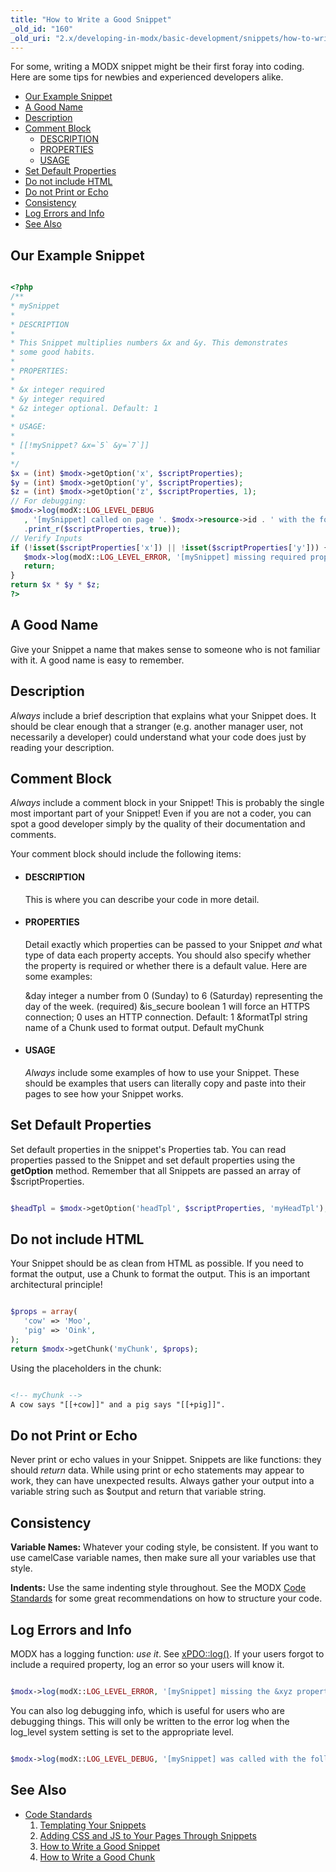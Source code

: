 ```yaml
---
title: "How to Write a Good Snippet"
_old_id: "160"
_old_uri: "2.x/developing-in-modx/basic-development/snippets/how-to-write-a-good-snippet"
---
```


 For some, writing a MODX snippet might be their first foray into coding. Here are some tips for newbies and experienced developers alike.

- [Our Example Snippet](#HowtoWriteaGoodSnippet-OurExampleSnippet)
- [A Good Name](#HowtoWriteaGoodSnippet-AGoodName)
- [Description](#HowtoWriteaGoodSnippet-Description)
- [Comment Block](#HowtoWriteaGoodSnippet-CommentBlock)
  - [DESCRIPTION](#HowtoWriteaGoodSnippet-DESCRIPTION)
  - [PROPERTIES](#HowtoWriteaGoodSnippet-PROPERTIES)
  - [USAGE](#HowtoWriteaGoodSnippet-USAGE)
- [Set Default Properties](#HowtoWriteaGoodSnippet-SetDefaultProperties)
- [Do not include HTML](#HowtoWriteaGoodSnippet-DonotincludeHTML)
- [Do not Print or Echo](#HowtoWriteaGoodSnippet-DonotPrint)
- [Consistency](#HowtoWriteaGoodSnippet-Consistency)
- [Log Errors and Info](#HowtoWriteaGoodSnippet-LogErrorsandInfo)
- [See Also](#HowtoWriteaGoodSnippet-SeeAlso)
 


##  Our Example Snippet 

 ``` php 

<?php
/**
 * mySnippet
 *
 * DESCRIPTION
 *
 * This Snippet multiplies numbers &x and &y. This demonstrates
 * some good habits.
 *
 * PROPERTIES:
 *
 * &x integer required
 * &y integer required
 * &z integer optional. Default: 1
 *
 * USAGE:
 *
 * [[!mySnippet? &x=`5` &y=`7`]]
 *
 */
$x = (int) $modx->getOption('x', $scriptProperties);
$y = (int) $modx->getOption('y', $scriptProperties);
$z = (int) $modx->getOption('z', $scriptProperties, 1);
// For debugging:
$modx->log(modX::LOG_LEVEL_DEBUG
    , '[mySnippet] called on page '. $modx->resource->id . ' with the following properties: '
    .print_r($scriptProperties, true));
// Verify Inputs
if (!isset($scriptProperties['x']) || !isset($scriptProperties['y'])) {
    $modx->log(modX::LOG_LEVEL_ERROR, '[mySnippet] missing required properties &x and &y!');
    return;
}
return $x * $y * $z;
?>

```

##  A Good Name 

 Give your Snippet a name that makes sense to someone who is not familiar with it. A good name is easy to remember.

##  Description 

 _Always_ include a brief description that explains what your Snippet does. It should be clear enough that a stranger (e.g. another manager user, not necessarily a developer) could understand what your code does just by reading your description.

##  Comment Block 

 _Always_ include a comment block in your Snippet! This is probably the single most important part of your Snippet! Even if you are not a coder, you can spot a good developer simply by the quality of their documentation and comments.

 Your comment block should include the following items:

- ####  DESCRIPTION 
  
   This is where you can describe your code in more detail.
- ####  PROPERTIES 
  
   Detail exactly which properties can be passed to your Snippet _and_ what type of data each property accepts. You should also specify whether the property is required or whether there is a default value. Here are some examples:
  
   &day integer a number from 0 (Sunday) to 6 (Saturday) representing the day of the week. (required) 
  &is\_secure boolean 1 will force an HTTPS connection; 0 uses an HTTP connection. Default: 1 
  &formatTpl string name of a Chunk used to format output. Default myChunk
- ####  USAGE 
  
   _Always_ include some examples of how to use your Snippet. These should be examples that users can literally copy and paste into their pages to see how your Snippet works.

##  Set Default Properties 

 Set default properties in the snippet's Properties tab. You can read properties passed to the Snippet and set default properties using the **getOption** method. Remember that all Snippets are passed an array of $scriptProperties.

 ``` php 

$headTpl = $modx->getOption('headTpl', $scriptProperties, 'myHeadTpl');

```

##  Do not include HTML 

 Your Snippet should be as clean from HTML as possible. If you need to format the output, use a Chunk to format the output. This is an important architectural principle!

 ``` php 

$props = array(
    'cow' => 'Moo',
    'pig' => 'Oink',
);
return $modx->getChunk('myChunk', $props);

```

Using the placeholders in the chunk:

``` html 

<!-- myChunk -->
A cow says "[[+cow]]" and a pig says "[[+pig]]".

```

## 

## Do not Print or Echo 

 Never print or echo values in your Snippet. Snippets are like functions: they should _return_ data. While using print or echo statements may appear to work, they can have unexpected results. Always gather your output into a variable string such as $output and return that variable string.

##  Consistency 

 **Variable Names:** Whatever your coding style, be consistent. If you want to use camelCase variable names, then make sure all your variables use that style.

 **Indents:** Use the same indenting style throughout. See the MODX [Code Standards](developing-in-modx/code-standards) for some great recommendations on how to structure your code.

##  Log Errors and Info 

 MODX has a logging function: _use it_. See [xPDO::log()](xpdo/class-reference/xpdo/xpdo.log). If your users forgot to include a required property, log an error so your users will know it.

 ``` php 

$modx->log(modX::LOG_LEVEL_ERROR, '[mySnippet] missing the &xyz property!');

```

 You can also log debugging info, which is useful for users who are debugging things. This will only be written to the error log when the log\_level system setting is set to the appropriate level.

 ``` php 

$modx->log(modX::LOG_LEVEL_DEBUG, '[mySnippet] was called with the following properties: '.print_r($scriptProperties,true));

```

##  See Also 

- [Code Standards](developing-in-modx/code-standards "Code Standards")
  1. [Templating Your Snippets](developing-in-modx/basic-development/snippets/templating-your-snippets)
  2. [Adding CSS and JS to Your Pages Through Snippets](developing-in-modx/basic-development/snippets/adding-css-and-js-to-your-pages-through-snippets)
  3. [How to Write a Good Snippet](developing-in-modx/basic-development/snippets/how-to-write-a-good-snippet)
  4. [How to Write a Good Chunk](developing-in-modx/basic-development/snippets/how-to-write-a-good-chunk)